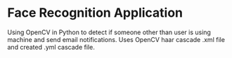 # Face Recognition Application
 Using OpenCV in Python to detect if someone other than user is using machine and send email notifications.
 Uses OpenCV haar cascade .xml file and created .yml cascade file.

